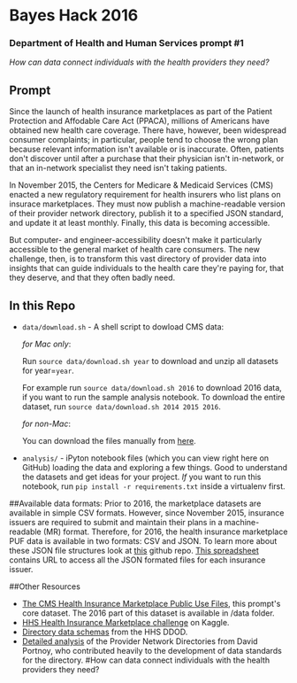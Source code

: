 # Bayes Hack 2016
### Department of Health and Human Services prompt #1

_How can data connect individuals with the health providers they need?_

## Prompt

Since the launch of health insurance marketplaces as part of the Patient Protection and Affodable Care Act (PPACA), millions of Americans have obtained new health care coverage. There have, however, been widespread consumer complaints; in particular, people tend to choose the wrong plan because relevant information isn't available or is inaccurate. Often, patients don't discover until after a purchase that their physician isn't in-network, or that an in-network specialist they need isn't taking patients.

In November 2015, the Centers for Medicare & Medicaid Services (CMS) enacted a new regulatory requirement for health insurers who list plans on insurace marketplaces. They must now publish a machine-readable version of their provider network directory, publish it to a specified JSON standard, and update it at least monthly. Finally, this data is becoming accessible.

But computer- and engineer-accessibility doesn't make it particularly accessible to the general market of health care consumers. The new challenge, then, is to transform this vast directory of provider data into insights that can guide individuals to the health care they're paying for, that they deserve, and that they often badly need.

## In this Repo

* `data/download.sh` - A shell script to dowload CMS data:

    _for Mac only_:

    Run `source data/download.sh year` to download and unzip all datasets for year=`year`. 

    For example run `source data/download.sh 2016` to download 2016 data, if you want to run the sample analysis notebook. To download the entire dataset, run `source data/download.sh 2014 2015 2016`.

    _for non-Mac_:

    You can download the files manually from [here](https://www.cms.gov/CCIIO/Resources/Data-Resources/marketplace-puf.html).

* `analysis/` - iPyton notebook files (which you can view right here on GitHub) loading the data and exploring a few things. Good to understand the datasets and get ideas for your project. _If_ you want to run this notebook, run `pip install -r requirements.txt` inside a virtualenv first.


##Available data formats:
Prior to 2016, the marketplace datasets are available in simple CSV formats. However, since November 2015, insurance issuers are required to submit and maintain their plans in a machine-readable (MR) format. Therefore, for 2016, the health insurance marketplace PUF data is available in two formats: CSV and JSON. To learn more about these JSON file structures look at [this](https://github.com/CMSgov/QHP-provider-formulary-APIs) github repo. [This spreadsheet](http://download.cms.gov/marketplace-puf/2016/machine-readable-url-puf.zip) contains URL to access all the JSON formated files for each insurance issuer.

##Other Resources
* [The CMS Health Insurance Marketplace Public Use Files](https://www.cms.gov/CCIIO/Resources/Data-Resources/marketplace-puf.html), this prompt's core dataset. The 2016 part of this dataset is available in /data folder.
* [HHS Health Insurance Marketplace challenge](https://www.kaggle.com/hhsgov/health-insurance-marketplace) on Kaggle.
* [Directory data schemas](http://hhs.ddod.us/wiki/Interoperability:_Provider_network_directories) from the HHS DDOD.
* [Detailed analysis](http://david.portnoy.us/tag/provider-directories/) of the Provider Network Directories from David Portnoy, who contributed heavily to the development of data standards for the directory. 
#How can data connect individuals with the health providers they need? 
